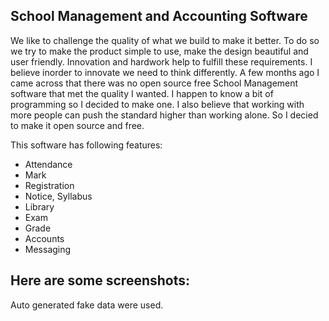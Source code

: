 ## School Management and Accounting Software

We like to challenge the quality of what we build to make it better. To do so we try to make the product simple to use, make the design beautiful and user friendly. Innovation and hardwork help to fulfill these requirements. I believe inorder to innovate we need to think differently. A few months ago I came across that there was no open source free School Management software that met the quality I wanted. I happen to know a bit of programming so I decided to make one. I also believe that working with more people can push the standard higher than working alone. So I decied to make it open source and free.

This software has following features:

- Attendance
- Mark
- Registration
- Notice, Syllabus
- Library
- Exam
- Grade
- Accounts
- Messaging

## Here are some screenshots:

Auto generated fake data were used.